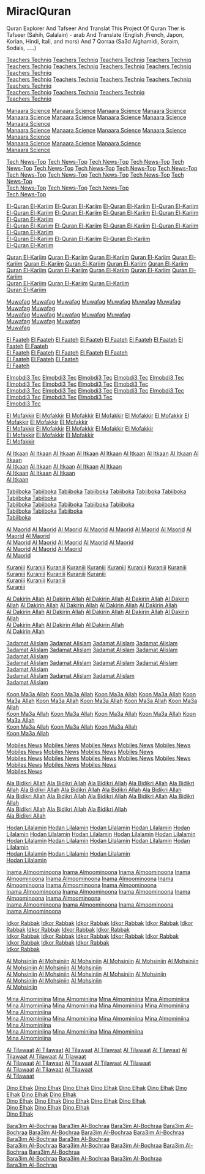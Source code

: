 MiraclQuran
===========

Quran Explorer And Tafseer And Translat This Project Of Quran Ther is Tafseer (Sahih, Galalain) - arab And Translate (English ,French, Japon, Korian, Hindi, Itali, and mors) And 7 Qorraa (Sa3d Alghamidi, Soraim, Sodais, .....)

<a href="https://www.google.com/url?q=https://teacherstechniq.blogspot.com/">Teachers Techniq</a> 
<a href="https://www.google.ad/url?q=https://teacherstechniq.blogspot.com/">Teachers Techniq</a> 
<a href="https://www.google.ae/url?q=https://teacherstechniq.blogspot.com/">Teachers Techniq</a> 
<a href="https://www.google.am/url?q=https://teacherstechniq.blogspot.com/">Teachers Techniq</a> 
<a href="https://www.google.as/url?q=https://teacherstechniq.blogspot.com/">Teachers Techniq</a> 
<a href="https://www.google.at/url?q=https://teacherstechniq.blogspot.com/">Teachers Techniq</a> 
<a href="https://www.google.az/url?q=https://teacherstechniq.blogspot.com/">Teachers Techniq</a> 
<a href="https://www.google.ba/url?q=https://teacherstechniq.blogspot.com/">Teachers Techniq</a> 
<a href="https://www.google.be/url?q=https://teacherstechniq.blogspot.com/">Teachers Techniq</a>  
<a href="https://www.google.bf/url?q=https://teacherstechniq.blogspot.com/">Teachers Techniq</a> 
<a href="https://www.google.bg/url?q=https://teacherstechniq.blogspot.com/">Teachers Techniq</a> 
<a href="https://www.google.bi/url?q=https://teacherstechniq.blogspot.com/">Teachers Techniq</a> 
<a href="https://www.google.bs/url?q=https://teacherstechniq.blogspot.com/">Teachers Techniq</a> 
<a href="https://www.google.by/url?q=https://teacherstechniq.blogspot.com/">Teachers Techniq</a>  
<a href="https://www.google.ca/url?q=https://teacherstechniq.blogspot.com/">Teachers Techniq</a> 
<a href="https://www.google.cf/url?q=https://teacherstechniq.blogspot.com/">Teachers Techniq</a> 
<a href="https://www.google.cg/url?q=https://teacherstechniq.blogspot.com/">Teachers Techniq</a>  
<a href="https://www.google.ch/url?q=https://teacherstechniq.blogspot.com/">Teachers Techniq</a>

<a href="https://www.google.com/url?q=https://manaarascience.blogspot.com/">Manaara Science</a> 
<a href="https://www.google.ad/url?q=https://manaarascience.blogspot.com/">Manaara Science</a> 
<a href="https://www.google.ae/url?q=https://manaarascience.blogspot.com/">Manaara Science</a> 
<a href="https://www.google.am/url?q=https://manaarascience.blogspot.com/">Manaara Science</a> 
<a href="https://www.google.as/url?q=https://manaarascience.blogspot.com/">Manaara Science</a> 
<a href="https://www.google.at/url?q=https://manaarascience.blogspot.com/">Manaara Science</a> 
<a href="https://www.google.az/url?q=https://manaarascience.blogspot.com/">Manaara Science</a> 
<a href="https://www.google.ba/url?q=https://manaarascience.blogspot.com/">Manaara Science</a> 
<a href="https://www.google.be/url?q=https://manaarascience.blogspot.com/">Manaara Science</a>  
<a href="https://www.google.bf/url?q=https://manaarascience.blogspot.com/">Manaara Science</a> 
<a href="https://www.google.bg/url?q=https://manaarascience.blogspot.com/">Manaara Science</a> 
<a href="https://www.google.bi/url?q=https://manaarascience.blogspot.com/">Manaara Science</a> 
<a href="https://www.google.bs/url?q=https://manaarascience.blogspot.com/">Manaara Science</a> 
<a href="https://www.google.by/url?q=https://manaarascience.blogspot.com/">Manaara Science</a>  
<a href="https://www.google.ca/url?q=https://manaarascience.blogspot.com/">Manaara Science</a> 
<a href="https://www.google.cf/url?q=https://manaarascience.blogspot.com/">Manaara Science</a> 
<a href="https://www.google.cg/url?q=https://manaarascience.blogspot.com/">Manaara Science</a>  
<a href="https://www.google.ch/url?q=https://manaarascience.blogspot.com/">Manaara Science</a> 

<a href="https://www.google.com/url?q=https://technews-top.blogspot.com/">Tech News-Top</a> 
<a href="https://www.google.ad/url?q=https://technews-top.blogspot.com/">Tech News-Top</a> 
<a href="https://www.google.ae/url?q=https://technews-top.blogspot.com/">Tech News-Top</a> 
<a href="https://www.google.am/url?q=https://technews-top.blogspot.com/">Tech News-Top</a> 
<a href="https://www.google.as/url?q=https://technews-top.blogspot.com/">Tech News-Top</a> 
<a href="https://www.google.at/url?q=https://technews-top.blogspot.com/">Tech News-Top</a> 
<a href="https://www.google.az/url?q=https://technews-top.blogspot.com/">Tech News-Top</a> 
<a href="https://www.google.ba/url?q=https://technews-top.blogspot.com/">Tech News-Top</a> 
<a href="https://www.google.be/url?q=https://technews-top.blogspot.com/">Tech News-Top</a>  
<a href="https://www.google.bf/url?q=https://technews-top.blogspot.com/">Tech News-Top</a> 
<a href="https://www.google.bg/url?q=https://technews-top.blogspot.com/">Tech News-Top</a> 
<a href="https://www.google.bi/url?q=https://technews-top.blogspot.com/">Tech News-Top</a> 
<a href="https://www.google.bs/url?q=https://technews-top.blogspot.com/">Tech News-Top</a> 
<a href="https://www.google.by/url?q=https://technews-top.blogspot.com/">Tech News-Top</a>  
<a href="https://www.google.ca/url?q=https://technews-top.blogspot.com/">Tech News-Top</a> 
<a href="https://www.google.cf/url?q=https://technews-top.blogspot.com/">Tech News-Top</a> 
<a href="https://www.google.cg/url?q=https://technews-top.blogspot.com/">Tech News-Top</a>  
<a href="https://www.google.ch/url?q=https://technews-top.blogspot.com/">Tech News-Top</a> 

<a href="https://www.google.com/url?q=https://elquran-elkariim.blogspot.com/">El-Quran El-Kariim</a> 
<a href="https://www.google.ad/url?q=https://elquran-elkariim.blogspot.com/">El-Quran El-Kariim</a> 
<a href="https://www.google.ae/url?q=https://elquran-elkariim.blogspot.com/">El-Quran El-Kariim</a> 
<a href="https://www.google.am/url?q=https://elquran-elkariim.blogspot.com/">El-Quran El-Kariim</a> 
<a href="https://www.google.as/url?q=https://elquran-elkariim.blogspot.com/">El-Quran El-Kariim</a> 
<a href="https://www.google.at/url?q=https://elquran-elkariim.blogspot.com/">El-Quran El-Kariim</a> 
<a href="https://www.google.az/url?q=https://elquran-elkariim.blogspot.com/">El-Quran El-Kariim</a> 
<a href="https://www.google.ba/url?q=https://elquran-elkariim.blogspot.com/">El-Quran El-Kariim</a> 
<a href="https://www.google.be/url?q=https://elquran-elkariim.blogspot.com/">El-Quran El-Kariim</a>  
<a href="https://www.google.bf/url?q=https://elquran-elkariim.blogspot.com/">El-Quran El-Kariim</a> 
<a href="https://www.google.bg/url?q=https://elquran-elkariim.blogspot.com/">El-Quran El-Kariim</a> 
<a href="https://www.google.bi/url?q=https://elquran-elkariim.blogspot.com/">El-Quran El-Kariim</a> 
<a href="https://www.google.bs/url?q=https://elquran-elkariim.blogspot.com/">El-Quran El-Kariim</a> 
<a href="https://www.google.by/url?q=https://elquran-elkariim.blogspot.com/">El-Quran El-Kariim</a>  
<a href="https://www.google.ca/url?q=https://elquran-elkariim.blogspot.com/">El-Quran El-Kariim</a> 
<a href="https://www.google.cf/url?q=https://elquran-elkariim.blogspot.com/">El-Quran El-Kariim</a> 
<a href="https://www.google.cg/url?q=https://elquran-elkariim.blogspot.com/">El-Quran El-Kariim</a>  
<a href="https://www.google.ch/url?q=https://elquran-elkariim.blogspot.com/">El-Quran El-Kariim</a> 

<a href="https://www.google.com/url?q=https://quran-elkariim.blogspot.com/">Quran El-Kariim</a> 
<a href="https://www.google.ad/url?q=https://quran-elkariim.blogspot.com/">Quran El-Kariim</a> 
<a href="https://www.google.ae/url?q=https://quran-elkariim.blogspot.com/">Quran El-Kariim</a> 
<a href="https://www.google.am/url?q=https://quran-elkariim.blogspot.com/">Quran El-Kariim</a> 
<a href="https://www.google.as/url?q=https://quran-elkariim.blogspot.com/">Quran El-Kariim</a> 
<a href="https://www.google.at/url?q=https://quran-elkariim.blogspot.com/">Quran El-Kariim</a> 
<a href="https://www.google.az/url?q=https://quran-elkariim.blogspot.com/">Quran El-Kariim</a> 
<a href="https://www.google.ba/url?q=https://quran-elkariim.blogspot.com/">Quran El-Kariim</a> 
<a href="https://www.google.be/url?q=https://quran-elkariim.blogspot.com/">Quran El-Kariim</a>  
<a href="https://www.google.bf/url?q=https://quran-elkariim.blogspot.com/">Quran El-Kariim</a> 
<a href="https://www.google.bg/url?q=https://quran-elkariim.blogspot.com/">Quran El-Kariim</a> 
<a href="https://www.google.bi/url?q=https://quran-elkariim.blogspot.com/">Quran El-Kariim</a> 
<a href="https://www.google.bs/url?q=https://quran-elkariim.blogspot.com/">Quran El-Kariim</a> 
<a href="https://www.google.by/url?q=https://quran-elkariim.blogspot.com/">Quran El-Kariim</a>  
<a href="https://www.google.ca/url?q=https://quran-elkariim.blogspot.com/">Quran El-Kariim</a> 
<a href="https://www.google.cf/url?q=https://quran-elkariim.blogspot.com/">Quran El-Kariim</a> 
<a href="https://www.google.cg/url?q=https://quran-elkariim.blogspot.com/">Quran El-Kariim</a>  
<a href="https://www.google.ch/url?q=https://quran-elkariim.blogspot.com/">Quran El-Kariim</a> 

<a href="https://www.google.com/url?q=https://muwafag.blogspot.com/">Muwafag</a> 
<a href="https://www.google.ad/url?q=https://muwafag.blogspot.com/">Muwafag</a> 
<a href="https://www.google.ae/url?q=https://muwafag.blogspot.com/">Muwafag</a> 
<a href="https://www.google.am/url?q=https://muwafag.blogspot.com/">Muwafag</a> 
<a href="https://www.google.as/url?q=https://muwafag.blogspot.com/">Muwafag</a> 
<a href="https://www.google.at/url?q=https://muwafag.blogspot.com/">Muwafag</a> 
<a href="https://www.google.az/url?q=https://muwafag.blogspot.com/">Muwafag</a> 
<a href="https://www.google.ba/url?q=https://muwafag.blogspot.com/">Muwafag</a> 
<a href="https://www.google.be/url?q=https://muwafag.blogspot.com/">Muwafag</a>  
<a href="https://www.google.bf/url?q=https://muwafag.blogspot.com/">Muwafag</a> 
<a href="https://www.google.bg/url?q=https://muwafag.blogspot.com/">Muwafag</a> 
<a href="https://www.google.bi/url?q=https://muwafag.blogspot.com/">Muwafag</a> 
<a href="https://www.google.bs/url?q=https://muwafag.blogspot.com/">Muwafag</a> 
<a href="https://www.google.by/url?q=https://muwafag.blogspot.com/">Muwafag</a>  
<a href="https://www.google.ca/url?q=https://muwafag.blogspot.com/">Muwafag</a> 
<a href="https://www.google.cf/url?q=https://muwafag.blogspot.com/">Muwafag</a> 
<a href="https://www.google.cg/url?q=https://muwafag.blogspot.com/">Muwafag</a>  
<a href="https://www.google.ch/url?q=https://muwafag.blogspot.com/">Muwafag</a> 

<a href="https://www.google.com/url?q=https://elfaateh.blogspot.com/">El Faateh</a> 
<a href="https://www.google.ad/url?q=https://elfaateh.blogspot.com/">El Faateh</a> 
<a href="https://www.google.ae/url?q=https://elfaateh.blogspot.com/">El Faateh</a> 
<a href="https://www.google.am/url?q=https://elfaateh.blogspot.com/">El Faateh</a> 
<a href="https://www.google.as/url?q=https://elfaateh.blogspot.com/">El Faateh</a> 
<a href="https://www.google.at/url?q=https://elfaateh.blogspot.com/">El Faateh</a> 
<a href="https://www.google.az/url?q=https://elfaateh.blogspot.com/">El Faateh</a> 
<a href="https://www.google.ba/url?q=https://elfaateh.blogspot.com/">El Faateh</a> 
<a href="https://www.google.be/url?q=https://elfaateh.blogspot.com/">El Faateh</a>  
<a href="https://www.google.bf/url?q=https://elfaateh.blogspot.com/">El Faateh</a> 
<a href="https://www.google.bg/url?q=https://elfaateh.blogspot.com/">El Faateh</a> 
<a href="https://www.google.bi/url?q=https://elfaateh.blogspot.com/">El Faateh</a> 
<a href="https://www.google.bs/url?q=https://elfaateh.blogspot.com/">El Faateh</a> 
<a href="https://www.google.by/url?q=https://elfaateh.blogspot.com/">El Faateh</a>  
<a href="https://www.google.ca/url?q=https://elfaateh.blogspot.com/">El Faateh</a> 
<a href="https://www.google.cf/url?q=https://elfaateh.blogspot.com/">El Faateh</a> 
<a href="https://www.google.cg/url?q=https://elfaateh.blogspot.com/">El Faateh</a>  
<a href="https://www.google.ch/url?q=https://elfaateh.blogspot.com/">El Faateh</a>

<a href="https://www.google.com/url?q=https://elmobdi3tec.blogspot.com/">Elmobdi3 Tec</a> 
<a href="https://www.google.ad/url?q=https://elmobdi3tec.blogspot.com/">Elmobdi3 Tec</a> 
<a href="https://www.google.ae/url?q=https://elmobdi3tec.blogspot.com/">Elmobdi3 Tec</a> 
<a href="https://www.google.am/url?q=https://elmobdi3tec.blogspot.com/">Elmobdi3 Tec</a> 
<a href="https://www.google.as/url?q=https://elmobdi3tec.blogspot.com/">Elmobdi3 Tec</a> 
<a href="https://www.google.at/url?q=https://elmobdi3tec.blogspot.com/">Elmobdi3 Tec</a> 
<a href="https://www.google.az/url?q=https://elmobdi3tec.blogspot.com/">Elmobdi3 Tec</a> 
<a href="https://www.google.ba/url?q=https://elmobdi3tec.blogspot.com/">Elmobdi3 Tec</a> 
<a href="https://www.google.be/url?q=https://elmobdi3tec.blogspot.com/">Elmobdi3 Tec</a>  
<a href="https://www.google.bf/url?q=https://elmobdi3tec.blogspot.com/">Elmobdi3 Tec</a> 
<a href="https://www.google.bg/url?q=https://elmobdi3tec.blogspot.com/">Elmobdi3 Tec</a> 
<a href="https://www.google.bi/url?q=https://elmobdi3tec.blogspot.com/">Elmobdi3 Tec</a> 
<a href="https://www.google.bs/url?q=https://elmobdi3tec.blogspot.com/">Elmobdi3 Tec</a> 
<a href="https://www.google.by/url?q=https://elmobdi3tec.blogspot.com/">Elmobdi3 Tec</a>  
<a href="https://www.google.ca/url?q=https://elmobdi3tec.blogspot.com/">Elmobdi3 Tec</a> 
<a href="https://www.google.cf/url?q=https://elmobdi3tec.blogspot.com/">Elmobdi3 Tec</a> 
<a href="https://www.google.cg/url?q=https://elmobdi3tec.blogspot.com/">Elmobdi3 Tec</a>  
<a href="https://www.google.ch/url?q=https://elmobdi3tec.blogspot.com/">Elmobdi3 Tec</a> 

<a href="https://www.google.com/url?q=https://el-mofakkir.blogspot.com/">El Mofakkir</a> 
<a href="https://www.google.ad/url?q=https://el-mofakkir.blogspot.com/">El Mofakkir</a> 
<a href="https://www.google.ae/url?q=https://el-mofakkir.blogspot.com/">El Mofakkir</a> 
<a href="https://www.google.am/url?q=https://el-mofakkir.blogspot.com/">El Mofakkir</a> 
<a href="https://www.google.as/url?q=https://el-mofakkir.blogspot.com/">El Mofakkir</a> 
<a href="https://www.google.at/url?q=https://el-mofakkir.blogspot.com/">El Mofakkir</a> 
<a href="https://www.google.az/url?q=https://el-mofakkir.blogspot.com/">El Mofakkir</a> 
<a href="https://www.google.ba/url?q=https://el-mofakkir.blogspot.com/">El Mofakkir</a> 
<a href="https://www.google.be/url?q=https://el-mofakkir.blogspot.com/">El Mofakkir</a>  
<a href="https://www.google.bf/url?q=https://el-mofakkir.blogspot.com/">El Mofakkir</a> 
<a href="https://www.google.bg/url?q=https://el-mofakkir.blogspot.com/">El Mofakkir</a> 
<a href="https://www.google.bi/url?q=https://el-mofakkir.blogspot.com/">El Mofakkir</a> 
<a href="https://www.google.bs/url?q=https://el-mofakkir.blogspot.com/">El Mofakkir</a> 
<a href="https://www.google.by/url?q=https://el-mofakkir.blogspot.com/">El Mofakkir</a>  
<a href="https://www.google.ca/url?q=https://el-mofakkir.blogspot.com/">El Mofakkir</a> 
<a href="https://www.google.cf/url?q=https://el-mofakkir.blogspot.com/">El Mofakkir</a> 
<a href="https://www.google.cg/url?q=https://el-mofakkir.blogspot.com/">El Mofakkir</a>  
<a href="https://www.google.ch/url?q=https://el-mofakkir.blogspot.com/">El Mofakkir</a> 

<a href="https://www.google.com/url?q=https://alitkaan.blogspot.com/">Al Itkaan</a> 
<a href="https://www.google.ad/url?q=https://alitkaan.blogspot.com/">Al Itkaan</a> 
<a href="https://www.google.ae/url?q=https://alitkaan.blogspot.com/">Al Itkaan</a> 
<a href="https://www.google.am/url?q=https://alitkaan.blogspot.com/">Al Itkaan</a> 
<a href="https://www.google.as/url?q=https://alitkaan.blogspot.com/">Al Itkaan</a> 
<a href="https://www.google.at/url?q=https://alitkaan.blogspot.com/">Al Itkaan</a> 
<a href="https://www.google.az/url?q=https://alitkaan.blogspot.com/">Al Itkaan</a> 
<a href="https://www.google.ba/url?q=https://alitkaan.blogspot.com/">Al Itkaan</a> 
<a href="https://www.google.be/url?q=https://alitkaan.blogspot.com/">Al Itkaan</a>  
<a href="https://www.google.bf/url?q=https://alitkaan.blogspot.com/">Al Itkaan</a> 
<a href="https://www.google.bg/url?q=https://alitkaan.blogspot.com/">Al Itkaan</a> 
<a href="https://www.google.bi/url?q=https://alitkaan.blogspot.com/">Al Itkaan</a> 
<a href="https://www.google.bs/url?q=https://alitkaan.blogspot.com/">Al Itkaan</a> 
<a href="https://www.google.by/url?q=https://alitkaan.blogspot.com/">Al Itkaan</a>  
<a href="https://www.google.ca/url?q=https://alitkaan.blogspot.com/">Al Itkaan</a> 
<a href="https://www.google.cf/url?q=https://alitkaan.blogspot.com/">Al Itkaan</a> 
<a href="https://www.google.cg/url?q=https://alitkaan.blogspot.com/">Al Itkaan</a>  
<a href="https://www.google.ch/url?q=https://alitkaan.blogspot.com/">Al Itkaan</a> 

<a href="https://www.google.com/url?q=https://tabiiboka.blogspot.com/">Tabiiboka</a> 
<a href="https://www.google.ad/url?q=https://tabiiboka.blogspot.com/">Tabiiboka</a> 
<a href="https://www.google.ae/url?q=https://tabiiboka.blogspot.com/">Tabiiboka</a> 
<a href="https://www.google.am/url?q=https://tabiiboka.blogspot.com/">Tabiiboka</a> 
<a href="https://www.google.as/url?q=https://tabiiboka.blogspot.com/">Tabiiboka</a> 
<a href="https://www.google.at/url?q=https://tabiiboka.blogspot.com/">Tabiiboka</a> 
<a href="https://www.google.az/url?q=https://tabiiboka.blogspot.com/">Tabiiboka</a> 
<a href="https://www.google.ba/url?q=https://tabiiboka.blogspot.com/">Tabiiboka</a> 
<a href="https://www.google.be/url?q=https://tabiiboka.blogspot.com/">Tabiiboka</a>  
<a href="https://www.google.bf/url?q=https://tabiiboka.blogspot.com/">Tabiiboka</a> 
<a href="https://www.google.bg/url?q=https://tabiiboka.blogspot.com/">Tabiiboka</a> 
<a href="https://www.google.bi/url?q=https://tabiiboka.blogspot.com/">Tabiiboka</a> 
<a href="https://www.google.bs/url?q=https://tabiiboka.blogspot.com/">Tabiiboka</a> 
<a href="https://www.google.by/url?q=https://tabiiboka.blogspot.com/">Tabiiboka</a>  
<a href="https://www.google.ca/url?q=https://tabiiboka.blogspot.com/">Tabiiboka</a> 
<a href="https://www.google.cf/url?q=https://tabiiboka.blogspot.com/">Tabiiboka</a> 
<a href="https://www.google.cg/url?q=https://tabiiboka.blogspot.com/">Tabiiboka</a>  
<a href="https://www.google.ch/url?q=https://tabiiboka.blogspot.com/">Tabiiboka</a> 

<a href="https://www.google.com/url?q=https://almaorid.blogspot.com/">Al Maorid</a> 
<a href="https://www.google.ad/url?q=https://almaorid.blogspot.com/">Al Maorid</a> 
<a href="https://www.google.ae/url?q=https://almaorid.blogspot.com/">Al Maorid</a> 
<a href="https://www.google.am/url?q=https://almaorid.blogspot.com/">Al Maorid</a> 
<a href="https://www.google.as/url?q=https://almaorid.blogspot.com/">Al Maorid</a> 
<a href="https://www.google.at/url?q=https://almaorid.blogspot.com/">Al Maorid</a> 
<a href="https://www.google.az/url?q=https://almaorid.blogspot.com/">Al Maorid</a> 
<a href="https://www.google.ba/url?q=https://almaorid.blogspot.com/">Al Maorid</a> 
<a href="https://www.google.be/url?q=https://almaorid.blogspot.com/">Al Maorid</a>  
<a href="https://www.google.bf/url?q=https://almaorid.blogspot.com/">Al Maorid</a> 
<a href="https://www.google.bg/url?q=https://almaorid.blogspot.com/">Al Maorid</a> 
<a href="https://www.google.bi/url?q=https://almaorid.blogspot.com/">Al Maorid</a> 
<a href="https://www.google.bs/url?q=https://almaorid.blogspot.com/">Al Maorid</a> 
<a href="https://www.google.by/url?q=https://almaorid.blogspot.com/">Al Maorid</a>  
<a href="https://www.google.ca/url?q=https://almaorid.blogspot.com/">Al Maorid</a> 
<a href="https://www.google.cf/url?q=https://almaorid.blogspot.com/">Al Maorid</a> 
<a href="https://www.google.cg/url?q=https://almaorid.blogspot.com/">Al Maorid</a>  
<a href="https://www.google.ch/url?q=https://almaorid.blogspot.com/">Al Maorid</a> 

<a href="https://www.google.com/url?q=https://kuraniii.blogspot.com/">Kuraniii</a> 
<a href="https://www.google.ad/url?q=https://kuraniii.blogspot.com/">Kuraniii</a> 
<a href="https://www.google.ae/url?q=https://kuraniii.blogspot.com/">Kuraniii</a> 
<a href="https://www.google.am/url?q=https://kuraniii.blogspot.com/">Kuraniii</a> 
<a href="https://www.google.as/url?q=https://kuraniii.blogspot.com/">Kuraniii</a> 
<a href="https://www.google.at/url?q=https://kuraniii.blogspot.com/">Kuraniii</a> 
<a href="https://www.google.az/url?q=https://kuraniii.blogspot.com/">Kuraniii</a> 
<a href="https://www.google.ba/url?q=https://kuraniii.blogspot.com/">Kuraniii</a> 
<a href="https://www.google.be/url?q=https://kuraniii.blogspot.com/">Kuraniii</a>  
<a href="https://www.google.bf/url?q=https://kuraniii.blogspot.com/">Kuraniii</a> 
<a href="https://www.google.bg/url?q=https://kuraniii.blogspot.com/">Kuraniii</a> 
<a href="https://www.google.bi/url?q=https://kuraniii.blogspot.com/">Kuraniii</a> 
<a href="https://www.google.bs/url?q=https://kuraniii.blogspot.com/">Kuraniii</a> 
<a href="https://www.google.by/url?q=https://kuraniii.blogspot.com/">Kuraniii</a>  
<a href="https://www.google.ca/url?q=https://kuraniii.blogspot.com/">Kuraniii</a> 
<a href="https://www.google.cf/url?q=https://kuraniii.blogspot.com/">Kuraniii</a> 
<a href="https://www.google.cg/url?q=https://kuraniii.blogspot.com/">Kuraniii</a>  
<a href="https://www.google.ch/url?q=https://kuraniii.blogspot.com/">Kuraniii</a> 

<a href="https://www.google.com/url?q=https://aldakirinallah.blogspot.com/">Al Dakirin Allah</a> 
<a href="https://www.google.ad/url?q=https://aldakirinallah.blogspot.com/">Al Dakirin Allah</a> 
<a href="https://www.google.ae/url?q=https://aldakirinallah.blogspot.com/">Al Dakirin Allah</a> 
<a href="https://www.google.am/url?q=https://aldakirinallah.blogspot.com/">Al Dakirin Allah</a> 
<a href="https://www.google.as/url?q=https://aldakirinallah.blogspot.com/">Al Dakirin Allah</a> 
<a href="https://www.google.at/url?q=https://aldakirinallah.blogspot.com/">Al Dakirin Allah</a> 
<a href="https://www.google.az/url?q=https://aldakirinallah.blogspot.com/">Al Dakirin Allah</a> 
<a href="https://www.google.ba/url?q=https://aldakirinallah.blogspot.com/">Al Dakirin Allah</a> 
<a href="https://www.google.be/url?q=https://aldakirinallah.blogspot.com/">Al Dakirin Allah</a>  
<a href="https://www.google.bf/url?q=https://aldakirinallah.blogspot.com/">Al Dakirin Allah</a> 
<a href="https://www.google.bg/url?q=https://aldakirinallah.blogspot.com/">Al Dakirin Allah</a> 
<a href="https://www.google.bi/url?q=https://aldakirinallah.blogspot.com/">Al Dakirin Allah</a> 
<a href="https://www.google.bs/url?q=https://aldakirinallah.blogspot.com/">Al Dakirin Allah</a> 
<a href="https://www.google.by/url?q=https://aldakirinallah.blogspot.com/">Al Dakirin Allah</a>  
<a href="https://www.google.ca/url?q=https://aldakirinallah.blogspot.com/">Al Dakirin Allah</a> 
<a href="https://www.google.cf/url?q=https://aldakirinallah.blogspot.com/">Al Dakirin Allah</a> 
<a href="https://www.google.cg/url?q=https://aldakirinallah.blogspot.com/">Al Dakirin Allah</a>  
<a href="https://www.google.ch/url?q=https://aldakirinallah.blogspot.com/">Al Dakirin Allah</a> 

<a href="https://www.google.com/url?q=https://3adamatalislam.blogspot.com/">3adamat Alislam</a> 
<a href="https://www.google.ad/url?q=https://3adamatalislam.blogspot.com/">3adamat Alislam</a> 
<a href="https://www.google.ae/url?q=https://3adamatalislam.blogspot.com/">3adamat Alislam</a> 
<a href="https://www.google.am/url?q=https://3adamatalislam.blogspot.com/">3adamat Alislam</a> 
<a href="https://www.google.as/url?q=https://3adamatalislam.blogspot.com/">3adamat Alislam</a> 
<a href="https://www.google.at/url?q=https://3adamatalislam.blogspot.com/">3adamat Alislam</a> 
<a href="https://www.google.az/url?q=https://3adamatalislam.blogspot.com/">3adamat Alislam</a> 
<a href="https://www.google.ba/url?q=https://3adamatalislam.blogspot.com/">3adamat Alislam</a> 
<a href="https://www.google.be/url?q=https://3adamatalislam.blogspot.com/">3adamat Alislam</a>  
<a href="https://www.google.bf/url?q=https://3adamatalislam.blogspot.com/">3adamat Alislam</a> 
<a href="https://www.google.bg/url?q=https://3adamatalislam.blogspot.com/">3adamat Alislam</a> 
<a href="https://www.google.bi/url?q=https://3adamatalislam.blogspot.com/">3adamat Alislam</a> 
<a href="https://www.google.bs/url?q=https://3adamatalislam.blogspot.com/">3adamat Alislam</a> 
<a href="https://www.google.by/url?q=https://3adamatalislam.blogspot.com/">3adamat Alislam</a>  
<a href="https://www.google.ca/url?q=https://3adamatalislam.blogspot.com/">3adamat Alislam</a> 
<a href="https://www.google.cf/url?q=https://3adamatalislam.blogspot.com/">3adamat Alislam</a> 
<a href="https://www.google.cg/url?q=https://3adamatalislam.blogspot.com/">3adamat Alislam</a>  
<a href="https://www.google.ch/url?q=https://3adamatalislam.blogspot.com/">3adamat Alislam</a> 

<a href="https://www.google.com/url?q=https://koonma3aallah.blogspot.com/">Koon Ma3a Allah</a> 
<a href="https://www.google.ad/url?q=https://koonma3aallah.blogspot.com/">Koon Ma3a Allah</a> 
<a href="https://www.google.ae/url?q=https://koonma3aallah.blogspot.com/">Koon Ma3a Allah</a> 
<a href="https://www.google.am/url?q=https://koonma3aallah.blogspot.com/">Koon Ma3a Allah</a> 
<a href="https://www.google.as/url?q=https://koonma3aallah.blogspot.com/">Koon Ma3a Allah</a> 
<a href="https://www.google.at/url?q=https://koonma3aallah.blogspot.com/">Koon Ma3a Allah</a> 
<a href="https://www.google.az/url?q=https://koonma3aallah.blogspot.com/">Koon Ma3a Allah</a> 
<a href="https://www.google.ba/url?q=https://koonma3aallah.blogspot.com/">Koon Ma3a Allah</a> 
<a href="https://www.google.be/url?q=https://koonma3aallah.blogspot.com/">Koon Ma3a Allah</a>  
<a href="https://www.google.bf/url?q=https://koonma3aallah.blogspot.com/">Koon Ma3a Allah</a> 
<a href="https://www.google.bg/url?q=https://koonma3aallah.blogspot.com/">Koon Ma3a Allah</a> 
<a href="https://www.google.bi/url?q=https://koonma3aallah.blogspot.com/">Koon Ma3a Allah</a> 
<a href="https://www.google.bs/url?q=https://koonma3aallah.blogspot.com/">Koon Ma3a Allah</a> 
<a href="https://www.google.by/url?q=https://koonma3aallah.blogspot.com/">Koon Ma3a Allah</a>  
<a href="https://www.google.ca/url?q=https://koonma3aallah.blogspot.com/">Koon Ma3a Allah</a> 
<a href="https://www.google.cf/url?q=https://koonma3aallah.blogspot.com/">Koon Ma3a Allah</a> 
<a href="https://www.google.cg/url?q=https://koonma3aallah.blogspot.com/">Koon Ma3a Allah</a>  
<a href="https://www.google.ch/url?q=https://koonma3aallah.blogspot.com/">Koon Ma3a Allah</a> 

<a href="https://www.google.com/url?q=https://www.mobilesnews.info/">Mobiles News</a> 
<a href="https://www.google.ad/url?q=https://www.mobilesnews.info/">Mobiles News</a> 
<a href="https://www.google.ae/url?q=https://www.mobilesnews.info/">Mobiles News</a> 
<a href="https://www.google.am/url?q=https://www.mobilesnews.info/">Mobiles News</a> 
<a href="https://www.google.as/url?q=https://www.mobilesnews.info/">Mobiles News</a> 
<a href="https://www.google.at/url?q=https://www.mobilesnews.info/">Mobiles News</a> 
<a href="https://www.google.az/url?q=https://www.mobilesnews.info/">Mobiles News</a> 
<a href="https://www.google.ba/url?q=https://www.mobilesnews.info/">Mobiles News</a> 
<a href="https://www.google.be/url?q=https://www.mobilesnews.info/">Mobiles News</a>  
<a href="https://www.google.bf/url?q=https://www.mobilesnews.info/">Mobiles News</a> 
<a href="https://www.google.bg/url?q=https://www.mobilesnews.info/">Mobiles News</a> 
<a href="https://www.google.bi/url?q=https://www.mobilesnews.info/">Mobiles News</a> 
<a href="https://www.google.bs/url?q=https://www.mobilesnews.info/">Mobiles News</a> 
<a href="https://www.google.by/url?q=https://www.mobilesnews.info/">Mobiles News</a>  
<a href="https://www.google.ca/url?q=https://www.mobilesnews.info/">Mobiles News</a> 
<a href="https://www.google.cf/url?q=https://www.mobilesnews.info/">Mobiles News</a> 
<a href="https://www.google.cg/url?q=https://www.mobilesnews.info/">Mobiles News</a>  
<a href="https://www.google.ch/url?q=https://www.mobilesnews.info/">Mobiles News</a>

<a href="https://www.google.com/url?q=https://alabidikriallah.blogspot.com/">Ala Bidikri Allah</a> 
<a href="https://www.google.ad/url?q=https://alabidikriallah.blogspot.com/">Ala Bidikri Allah</a> 
<a href="https://www.google.ae/url?q=https://alabidikriallah.blogspot.com/">Ala Bidikri Allah</a> 
<a href="https://www.google.am/url?q=https://alabidikriallah.blogspot.com/">Ala Bidikri Allah</a> 
<a href="https://www.google.as/url?q=https://alabidikriallah.blogspot.com/">Ala Bidikri Allah</a> 
<a href="https://www.google.at/url?q=https://alabidikriallah.blogspot.com/">Ala Bidikri Allah</a> 
<a href="https://www.google.az/url?q=https://alabidikriallah.blogspot.com/">Ala Bidikri Allah</a> 
<a href="https://www.google.ba/url?q=https://alabidikriallah.blogspot.com/">Ala Bidikri Allah</a> 
<a href="https://www.google.be/url?q=https://alabidikriallah.blogspot.com/">Ala Bidikri Allah</a>  
<a href="https://www.google.bf/url?q=https://alabidikriallah.blogspot.com/">Ala Bidikri Allah</a> 
<a href="https://www.google.bg/url?q=https://alabidikriallah.blogspot.com/">Ala Bidikri Allah</a> 
<a href="https://www.google.bi/url?q=https://alabidikriallah.blogspot.com/">Ala Bidikri Allah</a> 
<a href="https://www.google.bs/url?q=https://alabidikriallah.blogspot.com/">Ala Bidikri Allah</a> 
<a href="https://www.google.by/url?q=https://alabidikriallah.blogspot.com/">Ala Bidikri Allah</a>  
<a href="https://www.google.ca/url?q=https://alabidikriallah.blogspot.com/">Ala Bidikri Allah</a> 
<a href="https://www.google.cf/url?q=https://alabidikriallah.blogspot.com/">Ala Bidikri Allah</a> 
<a href="https://www.google.cg/url?q=https://alabidikriallah.blogspot.com/">Ala Bidikri Allah</a>  
<a href="https://www.google.ch/url?q=https://alabidikriallah.blogspot.com/">Ala Bidikri Allah</a> 

<a href="https://www.google.com/url?q=https://hodanlilalamin.blogspot.com/">Hodan Lilalamin</a> 
<a href="https://www.google.ad/url?q=https://hodanlilalamin.blogspot.com/">Hodan Lilalamin</a> 
<a href="https://www.google.ae/url?q=https://hodanlilalamin.blogspot.com/">Hodan Lilalamin</a> 
<a href="https://www.google.am/url?q=https://hodanlilalamin.blogspot.com/">Hodan Lilalamin</a> 
<a href="https://www.google.as/url?q=https://hodanlilalamin.blogspot.com/">Hodan Lilalamin</a> 
<a href="https://www.google.at/url?q=https://hodanlilalamin.blogspot.com/">Hodan Lilalamin</a> 
<a href="https://www.google.az/url?q=https://hodanlilalamin.blogspot.com/">Hodan Lilalamin</a> 
<a href="https://www.google.ba/url?q=https://hodanlilalamin.blogspot.com/">Hodan Lilalamin</a> 
<a href="https://www.google.be/url?q=https://hodanlilalamin.blogspot.com/">Hodan Lilalamin</a>  
<a href="https://www.google.bf/url?q=https://hodanlilalamin.blogspot.com/">Hodan Lilalamin</a> 
<a href="https://www.google.bg/url?q=https://hodanlilalamin.blogspot.com/">Hodan Lilalamin</a> 
<a href="https://www.google.bi/url?q=https://hodanlilalamin.blogspot.com/">Hodan Lilalamin</a> 
<a href="https://www.google.bs/url?q=https://hodanlilalamin.blogspot.com/">Hodan Lilalamin</a> 
<a href="https://www.google.by/url?q=https://hodanlilalamin.blogspot.com/">Hodan Lilalamin</a>  
<a href="https://www.google.ca/url?q=https://hodanlilalamin.blogspot.com/">Hodan Lilalamin</a> 
<a href="https://www.google.cf/url?q=https://hodanlilalamin.blogspot.com/">Hodan Lilalamin</a> 
<a href="https://www.google.cg/url?q=https://hodanlilalamin.blogspot.com/">Hodan Lilalamin</a>  
<a href="https://www.google.ch/url?q=https://hodanlilalamin.blogspot.com/">Hodan Lilalamin</a> 

<a href="https://www.google.com/url?q=https://inamaalmoominoona.blogspot.com/">Inama Almoominoona</a> 
<a href="https://www.google.ad/url?q=https://inamaalmoominoona.blogspot.com/">Inama Almoominoona</a> 
<a href="https://www.google.ae/url?q=https://inamaalmoominoona.blogspot.com/">Inama Almoominoona</a> 
<a href="https://www.google.am/url?q=https://inamaalmoominoona.blogspot.com/">Inama Almoominoona</a> 
<a href="https://www.google.as/url?q=https://inamaalmoominoona.blogspot.com/">Inama Almoominoona</a> 
<a href="https://www.google.at/url?q=https://inamaalmoominoona.blogspot.com/">Inama Almoominoona</a> 
<a href="https://www.google.az/url?q=https://inamaalmoominoona.blogspot.com/">Inama Almoominoona</a> 
<a href="https://www.google.ba/url?q=https://inamaalmoominoona.blogspot.com/">Inama Almoominoona</a> 
<a href="https://www.google.be/url?q=https://inamaalmoominoona.blogspot.com/">Inama Almoominoona</a>  
<a href="https://www.google.bf/url?q=https://inamaalmoominoona.blogspot.com/">Inama Almoominoona</a> 
<a href="https://www.google.bg/url?q=https://inamaalmoominoona.blogspot.com/">Inama Almoominoona</a> 
<a href="https://www.google.bi/url?q=https://inamaalmoominoona.blogspot.com/">Inama Almoominoona</a> 
<a href="https://www.google.bs/url?q=https://inamaalmoominoona.blogspot.com/">Inama Almoominoona</a> 
<a href="https://www.google.by/url?q=https://inamaalmoominoona.blogspot.com/">Inama Almoominoona</a>  
<a href="https://www.google.ca/url?q=https://inamaalmoominoona.blogspot.com/">Inama Almoominoona</a> 
<a href="https://www.google.cf/url?q=https://inamaalmoominoona.blogspot.com/">Inama Almoominoona</a> 
<a href="https://www.google.cg/url?q=https://inamaalmoominoona.blogspot.com/">Inama Almoominoona</a>  
<a href="https://www.google.ch/url?q=https://inamaalmoominoona.blogspot.com/">Inama Almoominoona</a> 

<a href="https://www.google.com/url?q=https://idkorrabbak.blogspot.com/">Idkor Rabbak</a> 
<a href="https://www.google.ad/url?q=https://idkorrabbak.blogspot.com/">Idkor Rabbak</a> 
<a href="https://www.google.ae/url?q=https://idkorrabbak.blogspot.com/">Idkor Rabbak</a> 
<a href="https://www.google.am/url?q=https://idkorrabbak.blogspot.com/">Idkor Rabbak</a> 
<a href="https://www.google.as/url?q=https://idkorrabbak.blogspot.com/">Idkor Rabbak</a> 
<a href="https://www.google.at/url?q=https://idkorrabbak.blogspot.com/">Idkor Rabbak</a> 
<a href="https://www.google.az/url?q=https://idkorrabbak.blogspot.com/">Idkor Rabbak</a> 
<a href="https://www.google.ba/url?q=https://idkorrabbak.blogspot.com/">Idkor Rabbak</a> 
<a href="https://www.google.be/url?q=https://idkorrabbak.blogspot.com/">Idkor Rabbak</a>  
<a href="https://www.google.bf/url?q=https://idkorrabbak.blogspot.com/">Idkor Rabbak</a> 
<a href="https://www.google.bg/url?q=https://idkorrabbak.blogspot.com/">Idkor Rabbak</a> 
<a href="https://www.google.bi/url?q=https://idkorrabbak.blogspot.com/">Idkor Rabbak</a> 
<a href="https://www.google.bs/url?q=https://idkorrabbak.blogspot.com/">Idkor Rabbak</a> 
<a href="https://www.google.by/url?q=https://idkorrabbak.blogspot.com/">Idkor Rabbak</a>  
<a href="https://www.google.ca/url?q=https://idkorrabbak.blogspot.com/">Idkor Rabbak</a> 
<a href="https://www.google.cf/url?q=https://idkorrabbak.blogspot.com/">Idkor Rabbak</a> 
<a href="https://www.google.cg/url?q=https://idkorrabbak.blogspot.com/">Idkor Rabbak</a>  
<a href="https://www.google.ch/url?q=https://idkorrabbak.blogspot.com/">Idkor Rabbak</a> 

<a href="https://www.google.com/url?q=https://almohsiniin.blogspot.com/">Al Mohsiniin</a> 
<a href="https://www.google.ad/url?q=https://almohsiniin.blogspot.com/">Al Mohsiniin</a> 
<a href="https://www.google.ae/url?q=https://almohsiniin.blogspot.com/">Al Mohsiniin</a> 
<a href="https://www.google.am/url?q=https://almohsiniin.blogspot.com/">Al Mohsiniin</a> 
<a href="https://www.google.as/url?q=https://almohsiniin.blogspot.com/">Al Mohsiniin</a> 
<a href="https://www.google.at/url?q=https://almohsiniin.blogspot.com/">Al Mohsiniin</a> 
<a href="https://www.google.az/url?q=https://almohsiniin.blogspot.com/">Al Mohsiniin</a> 
<a href="https://www.google.ba/url?q=https://almohsiniin.blogspot.com/">Al Mohsiniin</a> 
<a href="https://www.google.be/url?q=https://almohsiniin.blogspot.com/">Al Mohsiniin</a>  
<a href="https://www.google.bf/url?q=https://almohsiniin.blogspot.com/">Al Mohsiniin</a> 
<a href="https://www.google.bg/url?q=https://almohsiniin.blogspot.com/">Al Mohsiniin</a> 
<a href="https://www.google.bi/url?q=https://almohsiniin.blogspot.com/">Al Mohsiniin</a> 
<a href="https://www.google.bs/url?q=https://almohsiniin.blogspot.com/">Al Mohsiniin</a> 
<a href="https://www.google.by/url?q=https://almohsiniin.blogspot.com/">Al Mohsiniin</a>  
<a href="https://www.google.ca/url?q=https://almohsiniin.blogspot.com/">Al Mohsiniin</a> 
<a href="https://www.google.cf/url?q=https://almohsiniin.blogspot.com/">Al Mohsiniin</a> 
<a href="https://www.google.cg/url?q=https://almohsiniin.blogspot.com/">Al Mohsiniin</a>  
<a href="https://www.google.ch/url?q=https://almohsiniin.blogspot.com/">Al Mohsiniin</a> 

<a href="https://www.google.com/url?q=https://minaalmominiina.blogspot.com/">Mina Almominiina</a> 
<a href="https://www.google.ad/url?q=https://minaalmominiina.blogspot.com/">Mina Almominiina</a> 
<a href="https://www.google.ae/url?q=https://minaalmominiina.blogspot.com/">Mina Almominiina</a> 
<a href="https://www.google.am/url?q=https://minaalmominiina.blogspot.com/">Mina Almominiina</a> 
<a href="https://www.google.as/url?q=https://minaalmominiina.blogspot.com/">Mina Almominiina</a> 
<a href="https://www.google.at/url?q=https://minaalmominiina.blogspot.com/">Mina Almominiina</a> 
<a href="https://www.google.az/url?q=https://minaalmominiina.blogspot.com/">Mina Almominiina</a> 
<a href="https://www.google.ba/url?q=https://minaalmominiina.blogspot.com/">Mina Almominiina</a> 
<a href="https://www.google.be/url?q=https://minaalmominiina.blogspot.com/">Mina Almominiina</a>  
<a href="https://www.google.bf/url?q=https://minaalmominiina.blogspot.com/">Mina Almominiina</a> 
<a href="https://www.google.bg/url?q=https://minaalmominiina.blogspot.com/">Mina Almominiina</a> 
<a href="https://www.google.bi/url?q=https://minaalmominiina.blogspot.com/">Mina Almominiina</a> 
<a href="https://www.google.bs/url?q=https://minaalmominiina.blogspot.com/">Mina Almominiina</a> 
<a href="https://www.google.by/url?q=https://minaalmominiina.blogspot.com/">Mina Almominiina</a>  
<a href="https://www.google.ca/url?q=https://minaalmominiina.blogspot.com/">Mina Almominiina</a> 
<a href="https://www.google.cf/url?q=https://minaalmominiina.blogspot.com/">Mina Almominiina</a> 
<a href="https://www.google.cg/url?q=https://minaalmominiina.blogspot.com/">Mina Almominiina</a>  
<a href="https://www.google.ch/url?q=https://minaalmominiina.blogspot.com/">Mina Almominiina</a> 

<a href="https://www.google.com/url?q=https://altilawaat.blogspot.com/">Al Tilawaat</a> 
<a href="https://www.google.ad/url?q=https://altilawaat.blogspot.com/">Al Tilawaat</a> 
<a href="https://www.google.ae/url?q=https://altilawaat.blogspot.com/">Al Tilawaat</a> 
<a href="https://www.google.am/url?q=https://altilawaat.blogspot.com/">Al Tilawaat</a> 
<a href="https://www.google.as/url?q=https://altilawaat.blogspot.com/">Al Tilawaat</a> 
<a href="https://www.google.at/url?q=https://altilawaat.blogspot.com/">Al Tilawaat</a> 
<a href="https://www.google.az/url?q=https://altilawaat.blogspot.com/">Al Tilawaat</a> 
<a href="https://www.google.ba/url?q=https://altilawaat.blogspot.com/">Al Tilawaat</a> 
<a href="https://www.google.be/url?q=https://altilawaat.blogspot.com/">Al Tilawaat</a>  
<a href="https://www.google.bf/url?q=https://altilawaat.blogspot.com/">Al Tilawaat</a> 
<a href="https://www.google.bg/url?q=https://altilawaat.blogspot.com/">Al Tilawaat</a> 
<a href="https://www.google.bi/url?q=https://altilawaat.blogspot.com/">Al Tilawaat</a> 
<a href="https://www.google.bs/url?q=https://altilawaat.blogspot.com/">Al Tilawaat</a> 
<a href="https://www.google.by/url?q=https://altilawaat.blogspot.com/">Al Tilawaat</a>  
<a href="https://www.google.ca/url?q=https://altilawaat.blogspot.com/">Al Tilawaat</a> 
<a href="https://www.google.cf/url?q=https://altilawaat.blogspot.com/">Al Tilawaat</a> 
<a href="https://www.google.cg/url?q=https://altilawaat.blogspot.com/">Al Tilawaat</a>  
<a href="https://www.google.ch/url?q=https://altilawaat.blogspot.com/">Al Tilawaat</a> 

<a href="https://www.google.com/url?q=https://dino-elhak.blogspot.com/">Dino Elhak</a> 
<a href="https://www.google.ad/url?q=https://dino-elhak.blogspot.com/">Dino Elhak</a> 
<a href="https://www.google.ae/url?q=https://dino-elhak.blogspot.com/">Dino Elhak</a> 
<a href="https://www.google.am/url?q=https://dino-elhak.blogspot.com/">Dino Elhak</a> 
<a href="https://www.google.as/url?q=https://dino-elhak.blogspot.com/">Dino Elhak</a> 
<a href="https://www.google.at/url?q=https://dino-elhak.blogspot.com/">Dino Elhak</a> 
<a href="https://www.google.az/url?q=https://dino-elhak.blogspot.com/">Dino Elhak</a> 
<a href="https://www.google.ba/url?q=https://dino-elhak.blogspot.com/">Dino Elhak</a> 
<a href="https://www.google.be/url?q=https://dino-elhak.blogspot.com/">Dino Elhak</a>  
<a href="https://www.google.bf/url?q=https://dino-elhak.blogspot.com/">Dino Elhak</a> 
<a href="https://www.google.bg/url?q=https://dino-elhak.blogspot.com/">Dino Elhak</a> 
<a href="https://www.google.bi/url?q=https://dino-elhak.blogspot.com/">Dino Elhak</a> 
<a href="https://www.google.bs/url?q=https://dino-elhak.blogspot.com/">Dino Elhak</a> 
<a href="https://www.google.by/url?q=https://dino-elhak.blogspot.com/">Dino Elhak</a>  
<a href="https://www.google.ca/url?q=https://dino-elhak.blogspot.com/">Dino Elhak</a> 
<a href="https://www.google.cf/url?q=https://dino-elhak.blogspot.com/">Dino Elhak</a> 
<a href="https://www.google.cg/url?q=https://dino-elhak.blogspot.com/">Dino Elhak</a>  
<a href="https://www.google.ch/url?q=https://dino-elhak.blogspot.com/">Dino Elhak</a> 

<a href="https://www.google.com/url?q=https://bara3imalbochraa.blogspot.com/">Bara3im Al-Bochraa</a> 
<a href="https://www.google.ad/url?q=https://bara3imalbochraa.blogspot.com/">Bara3im Al-Bochraa</a> 
<a href="https://www.google.ae/url?q=https://bara3imalbochraa.blogspot.com/">Bara3im Al-Bochraa</a> 
<a href="https://www.google.am/url?q=https://bara3imalbochraa.blogspot.com/">Bara3im Al-Bochraa</a> 
<a href="https://www.google.as/url?q=https://bara3imalbochraa.blogspot.com/">Bara3im Al-Bochraa</a> 
<a href="https://www.google.at/url?q=https://bara3imalbochraa.blogspot.com/">Bara3im Al-Bochraa</a> 
<a href="https://www.google.az/url?q=https://bara3imalbochraa.blogspot.com/">Bara3im Al-Bochraa</a> 
<a href="https://www.google.ba/url?q=https://bara3imalbochraa.blogspot.com/">Bara3im Al-Bochraa</a> 
<a href="https://www.google.be/url?q=https://bara3imalbochraa.blogspot.com/">Bara3im Al-Bochraa</a>  
<a href="https://www.google.bf/url?q=https://bara3imalbochraa.blogspot.com/">Bara3im Al-Bochraa</a> 
<a href="https://www.google.bg/url?q=https://bara3imalbochraa.blogspot.com/">Bara3im Al-Bochraa</a> 
<a href="https://www.google.bi/url?q=https://bara3imalbochraa.blogspot.com/">Bara3im Al-Bochraa</a> 
<a href="https://www.google.bs/url?q=https://bara3imalbochraa.blogspot.com/">Bara3im Al-Bochraa</a> 
<a href="https://www.google.by/url?q=https://bara3imalbochraa.blogspot.com/">Bara3im Al-Bochraa</a>  
<a href="https://www.google.ca/url?q=https://bara3imalbochraa.blogspot.com/">Bara3im Al-Bochraa</a> 
<a href="https://www.google.cf/url?q=https://bara3imalbochraa.blogspot.com/">Bara3im Al-Bochraa</a> 
<a href="https://www.google.cg/url?q=https://bara3imalbochraa.blogspot.com/">Bara3im Al-Bochraa</a>  
<a href="https://www.google.ch/url?q=https://bara3imalbochraa.blogspot.com/">Bara3im Al-Bochraa</a> 
